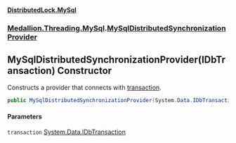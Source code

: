 #### [DistributedLock.MySql](README.md 'README')
### [Medallion.Threading.MySql](Medallion.Threading.MySql.md 'Medallion.Threading.MySql').[MySqlDistributedSynchronizationProvider](MySqlDistributedSynchronizationProvider.md 'Medallion.Threading.MySql.MySqlDistributedSynchronizationProvider')

## MySqlDistributedSynchronizationProvider(IDbTransaction) Constructor

Constructs a provider that connects with [transaction](MySqlDistributedSynchronizationProvider..ctor.p7z4Ra8yKm8ddj1YbCV32w.md#Medallion.Threading.MySql.MySqlDistributedSynchronizationProvider.MySqlDistributedSynchronizationProvider(System.Data.IDbTransaction).transaction 'Medallion.Threading.MySql.MySqlDistributedSynchronizationProvider.MySqlDistributedSynchronizationProvider(System.Data.IDbTransaction).transaction').

```csharp
public MySqlDistributedSynchronizationProvider(System.Data.IDbTransaction transaction);
```
#### Parameters

<a name='Medallion.Threading.MySql.MySqlDistributedSynchronizationProvider.MySqlDistributedSynchronizationProvider(System.Data.IDbTransaction).transaction'></a>

`transaction` [System.Data.IDbTransaction](https://docs.microsoft.com/en-us/dotnet/api/System.Data.IDbTransaction 'System.Data.IDbTransaction')